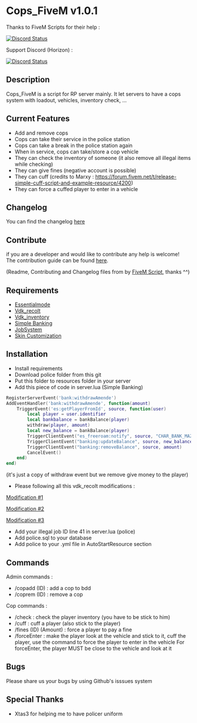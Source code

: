 # Cops_FiveM v1.0.1
Thanks to FiveM Scripts for their help :

<a href="https://discord.gg/eNJraMf"><img alt="Discord Status" src="https://discordapp.com/api/guilds/285462938691567627/widget.png"></a>

Support Discord (Horizon) :

<a href="https://discord.gg/btQzwvt"><img alt="Discord Status" src="https://discordapp.com/api/guilds/303627262199070720/widget.png"></a>


## Description

Cops_FiveM is a script for RP server mainly. It let servers to have a cops system with loadout, vehicles, inventory check, ...

## Current Features

* Add and remove cops
* Cops can take their service in the police station
* Cops can take a break in the police station again
* When in service, cops can take/store a cop vehicle
* They can check the inventory of someone (it also remove all illegal items while checking)
* They can give fines (negative account is possible)
* They can cuff (credits to Marxy : https://forum.fivem.net/t/release-simple-cuff-script-and-example-resource/4200)
* They can force a cuffed player to enter in a vehicle

## Changelog
You can find the changelog [here](CHANGELOG.md)

## Contribute
if you are a developer and  would like to contribute any help is welcome!   
The contribution guide can be found [here](CONTRIBUTING.md).

(Readme, Contributing and Changelog files from by [FiveM Script](https://github.com/FiveM-Scripts/), thanks ^^)

## Requirements

* [Essentialmode](https://forum.fivem.net/t/release-essentialmode-base/3665)
* [Vdk_recolt](https://forum.fivem.net/t/release-recolt-treatment-selling-jobs-system-v1-1/15465)
* [Vdk_inventory](https://forum.fivem.net/t/release-inventory-system-v1-4/14477)
* [Simple Banking](https://forum.fivem.net/t/release-simple-banking-2-0-now-with-gui/13896)
* [JobSystem](https://forum.fivem.net/t/release-jobs-system-v1-0-and-paycheck-v2-0/14054)
* [Skin Customization](https://forum.fivem.net/t/release-skin-customization-v1-0/16491)

## Installation

* Install requirements
* Download police folder from this git
* Put this folder to resources folder in your server
* Add this piece of code in server.lua (Simple Banking)
```lua
RegisterServerEvent('bank:withdrawAmende')
AddEventHandler('bank:withdrawAmende', function(amount)
    TriggerEvent('es:getPlayerFromId', source, function(user)
        local player = user.identifier
        local bankbalance = bankBalance(player)
		withdraw(player, amount)
		local new_balance = bankBalance(player)
		TriggerClientEvent("es_freeroam:notify", source, "CHAR_BANK_MAZE", 1, "Maze Bank", false, "New Balance: ~g~$" .. new_balance)
		TriggerClientEvent("banking:updateBalance", source, new_balance)
		TriggerClientEvent("banking:removeBalance", source, amount)
		CancelEvent()
    end)
end)
```
(it's just a copy of withdraw event but we remove give money to the player)
* Please following all this vdk_recolt modifications :

 [Modification #1](https://pastebin.com/H3J4B9q8)
 
 [Modification #2](https://pastebin.com/PDtfeYDP)
 
 [Modification #3](https://pastebin.com/0a91wkPh)
* Add your illegal job ID line 41 in server.lua (police)
* Add police.sql to your database
* Add police to your .yml file in AutoStartResource section

## Commands

Admin commands :
* /copadd (ID) : add a cop to bdd
* /coprem (ID) : remove a cop

Cop commands :
* /check : check the player inventory (you have to be stick to him)
* /cuff : cuff a player (also stick to the player)
* /fines (ID) (Amount) : force a player to pay a fine
* /forceEnter : make the player look at the vehicle and stick to it, cuff the player, use the command to force the player to enter in the vehicle
For forceEnter, the player MUST be close to the vehicle and look at it

## Bugs
Please share us your bugs by using Github's isssues system

## Special Thanks
* Xtas3 for helping me to have policer uniform
